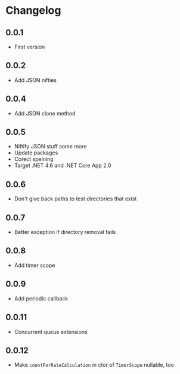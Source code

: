 # Changelog

## 0.0.1
* First version

## 0.0.2
* Add JSON nifties

## 0.0.4
* Add JSON clone method

## 0.0.5
* Niftify JSON stuff some more
* Update packages
* Corect spelning
* Target .NET 4.6 and .NET Core App 2.0

## 0.0.6
* Don't give back paths to test directories that exist

## 0.0.7
* Better exception if directory removal fails

## 0.0.8
* Add timer scope

## 0.0.9
* Add periodic callback

## 0.0.11
* Concurrent queue extensions

## 0.0.12
* Make `countForRateCalculation` in ctor of `TimerScope` nullable, too